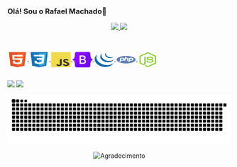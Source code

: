 ### Olá! Sou o Rafael Machado👋

<div align="center">
  <a href="https://github.com/RafaelDMachado2001">
  <img height="170em" src="https://github-readme-stats.vercel.app/api?username=RafaelDMachado2001&show_icons=true&theme=radical&include_all_commits=true&count_private=true"/>
  <img height="170em" src="https://github-readme-stats.vercel.app/api/top-langs/?username=RafaelDMachado2001&layout=compact&langs_count=10&theme=radical"/>
</div>
  
 ##
 
<div style="display: inline_block"><br>
  <img align="center" alt="HTML5" height="35" width="45" src="https://github.com/devicons/devicon/blob/master/icons/html5/html5-original.svg">
  
  <img align="center" alt="CSS" height="35" width="45"  src="https://github.com/devicons/devicon/blob/master/icons/css3/css3-original.svg">
  
  <img align="center" alt="Javascript" height="35" width="45" src="https://github.com/devicons/devicon/blob/master/icons/javascript/javascript-original.svg">
  
  <img align="center" alt="Bootstrap" height="35" width="45" src="https://github.com/devicons/devicon/blob/master/icons/bootstrap/bootstrap-original.svg">
  
  <img align="center" alt="JQuery" height="35" width="45" src="https://github.com/devicons/devicon/blob/master/icons/jquery/jquery-original.svg">
  
  <img align="center" alt="PHP" height="35" width="45" src="https://github.com/devicons/devicon/blob/master/icons/php/php-plain.svg">
  
  <img align="center" alt="NodeJS" height="35" width="45" src="https://github.com/devicons/devicon/blob/master/icons/nodejs/nodejs-original.svg">
</div>
  
 ##
  
 <div> 
  <a href="mailto:rafaeldmachado2001@gmail.com"><img src="https://img.shields.io/badge/-Gmail-%23333?style=for-the-badge&logo=gmail&logoColor=white" target="_blank"></a>
  <a href="https://www.linkedin.com/in/rafael-dorneles-machado-8478b3172/" target="_blank"><img src="https://img.shields.io/badge/-LinkedIn-%230077B5?style=for-the-badge&logo=linkedin&logoColor=white" target="_blank"></a> 
 
  ![Snake animation](https://github.com/RafaelDMachado2001/RafaelDMachado2001/blob/output/github-contribution-grid-snake.svg)
 
</div>
  
<div align="center">
  <img align="center" alt="Agradecimento" src="http://ForTheBadge.com/images/badges/built-with-love.svg"> 
</div>
